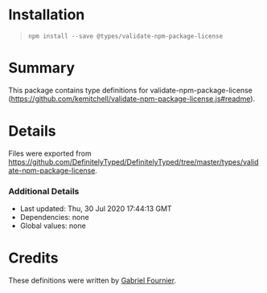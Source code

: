 # Installation
> `npm install --save @types/validate-npm-package-license`

# Summary
This package contains type definitions for validate-npm-package-license (https://github.com/kemitchell/validate-npm-package-license.js#readme).

# Details
Files were exported from https://github.com/DefinitelyTyped/DefinitelyTyped/tree/master/types/validate-npm-package-license.

### Additional Details
 * Last updated: Thu, 30 Jul 2020 17:44:13 GMT
 * Dependencies: none
 * Global values: none

# Credits
These definitions were written by [Gabriel Fournier](https://github.com/carboneater).
